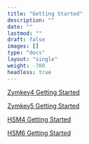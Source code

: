 ```yaml
---
title: "Getting Started"
description: ""
date: ""
lastmod: ""
draft: false
images: []
type: "docs"
layout: "single"
weight: -700
headless: true
---
```


<p><a href="https://docs.zymbit.com/getting-started/zymkey4">Zymkey4 Getting Started</a></p>
<p><a href="https://docs.zymbit.com/getting-started/zymkey5">Zymkey5 Getting Started</a></p>
<p><a href="https://docs.zymbit.com/getting-started/hsm4">HSM4 Getting Started</a></p>
<p><a href="https://docs.zymbit.com/getting-started/hsm6">HSM6 Getting Started</a></p>

